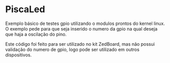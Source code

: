 # PiscaLed

Exemplo básico de testes gpio utilizando o modulos prontos do kernel linux.
O exemplo pede para que seja inserido o numero da gpio na qual deseja que haja a oscilação do pino.

Este código foi feito para ser utilizado no kit ZedBoard, mas não possui validação do numero de gpio,
logo pode ser utilizado em outros dispositivos.


